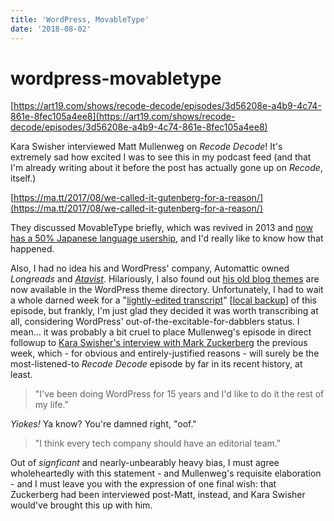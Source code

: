 ```yaml
---
title: 'WordPress, MovableType'
date: '2018-08-02'
---
```


# wordpress-movabletype

[https://art19.com/shows/recode-decode/episodes/3d56208e-a4b9-4c74-861e-8fec105a4ee8](https://art19.com/shows/recode-decode/episodes/3d56208e-a4b9-4c74-861e-8fec105a4ee8)

Kara Swisher interviewed Matt Mullenweg on _Recode Decode_! It's extremely sad how excited I was to see this in my podcast feed \(and that I'm already writing about it before the post has actually gone up on _Recode_, itself.\)

[https://ma.tt/2017/08/we-called-it-gutenberg-for-a-reason/](https://ma.tt/2017/08/we-called-it-gutenberg-for-a-reason/)

They discussed MovableType briefly, which was revived in 2013 and [now has a 50% Japanese language usership](https://whatcms.org/c/Movable-Type), and I'd really like to know how that happened.

Also, I had no idea his and WordPress' company, Automattic owned _Longreads_ and [_Atavist_](https://magazine.atavist.com). Hilariously, I also found out [his old blog themes](https://ma.tt/themes/) are now available in the WordPress theme directory. Unfortunately, I had to wait a whole darned week for a "[lightly-edited transcript](https://www.recode.net/2018/8/2/17641412/matt-mullenweg-wordpress-media-privacy-advertising-data-reckoning-kara-swisher-decode-podcast)" \[[local backup](http://extratone.com/library/mattmulleweg-recode.pdf)\] of this episode, but frankly, I'm just glad they decided it was worth transcribing at all, considering WordPress' out-of-the-excitable-for-dabblers status. I mean... it was probably a bit cruel to place Mullenweg's episode in direct followup to [Kara Swisher's interview with Mark Zuckerberg](https://www.recode.net/2018/7/18/17575156/mark-zuckerberg-interview-facebook-recode-kara-swisher) the previous week, which - for obvious and entirely-justified reasons - will surely be the most-listened-to _Recode Decode_ episode by far in its recent history, at least.

> "I've been doing WordPress for 15 years and I'd like to do it the rest of my life."

_Yiokes!_ Ya know? You're damned right, "oof."

> "I think every tech company should have an editorial team."

Out of _signficant_ and nearly-unbearably heavy bias, I must agree wholeheartedly with this statement - and Mullenweg's requisite elaboration - and I must leave you with the expression of one final wish: that Zuckerberg had been interviewed post-Matt, instead, and Kara Swisher would've brought this up with him.

